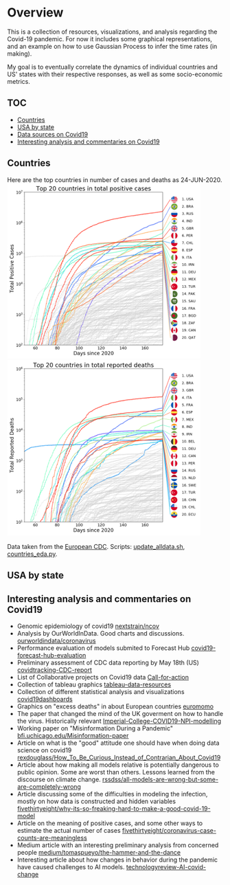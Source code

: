 # Overview

This is a collection of resources, visualizations, and analysis
regarding the Covid-19 pandemic. For now it includes some graphical
representations, and an example on how to use Gaussian Process to infer
the time rates (in making).

My goal is to eventually correlate the dynamics of individual countries
and US' states with their respective responses, as well as some
socio-economic metrics.

## TOC

* [Countries](#Countries)
* [USA by state](#USA-by-state)
* [Data sources on Covid19](#Data-sources-on-Covid19)
* [Interesting analysis and commentaries on Covid19](#Interesting-analysis-and-commentaries-on-Covid19)

## Countries

Here are the top countries in number of cases and deaths as 24-JUN-2020.
<img src="figures/eda_ecdc_countries_total_cases.png" width="450">
<img src="figures/eda_ecdc_countries_total_deaths.png" width="450">

Data taken from the [European CDC](https://opendata.ecdc.europa.eu/covid19/casedistribution/csv). Scripts:
[update_alldata.sh](data/update_alldata.sh),
[countries_eda.py](src/countries_eda.py).

## USA by state

## Interesting analysis and commentaries on Covid19
* Genomic epidemiology of covid19 [nextstrain/ncov](https://nextstrain.org/ncov)
* Analysis by OurWorldInData. Good charts and discussions. [ourworldindata/coronavirus](https://ourworldindata.org/coronavirus)
* Performance evaluation of models submited to Forecast Hub [covid19-forecast-hub-evaluation](https://github.com/youyanggu/covid19-forecast-hub-evaluation)
* Preliminary assessment of CDC data reporting by May 18th (US) [covidtracking-CDC-report](https://covidtracking.com/documents/CDC%20Data%20Report%20%20-%20The%20COVID%20Tracking%20Project.pdf) 
* List of Collaborative projects on Covid19 data [Call-for-action](https://docs.google.com/document/d/1JWeD1AaIGKMPry_EN8GjIqwX4J4KLQIAqP09exZ-ENI/edit?mkt_tok=eyJpIjoiT0RRd1lqZzVaREF4WVdSbSIsInQiOiJWODlWM0k3dktTbXg0R1ZWbUxpZHlYSEdvalN4WjJcL0llZ0VoV29Veml4XC9PQldKMzN4eUVESzR0QUUzUGwydDhDaFZLKzFPRkR6ajBZNG8yVXRuN01uU0Nqemc4TVJUZERUZ1NQYkV5REs3ZjE2Zm5mZE9BTmtPWEVTd2xhM0RCIn0%3D#)
* Collection of tableau graphics [tableau-data-resources](https://www.tableau.com/covid-19-coronavirus-data-resources)
* Collection of different statistical analysis and visualizations [covid19dashboards](https://covid19dashboards.com/)
* Graphics on "excess deaths" in about European countries [euromomo](https://www.euromomo.eu/graphs-and-maps)
* The paper that changed the mind of the UK goverment on how to handle the virus. Historically relevant
  [Imperial-College-COVID19-NPI-modelling](https://www.imperial.ac.uk/media/imperial-college/medicine/sph/ide/gida-fellowships/Imperial-College-COVID19-NPI-modelling-16-03-2020.pdf)
* Working paper on "Misinformation During a Pandemic" [bfi.uchicago.edu/Misinformation-paper](https://bfi.uchicago.edu/working-paper/2020-44/)
* Article on what is the "good" attitude one should have when doing data science on covid19 [rexdouglass/How_To_Be_Curious_Instead_of_Contrarian_About_Covid19](https://rexdouglass.github.io/TIGR/Douglass_2020_How_To_Be_Curious_Instead_of_Contrarian_About_Covid19.nb.html)
* Article about how making all models relative is potentially dangerous to public opinion. Some are worst than others. Lessons learned from the discourse on climate change. [rssdss/all-models-are-wrong-but-some-are-completely-wrong](https://rssdss.design.blog/2020/03/31/all-models-are-wrong-but-some-are-completely-wrong/)
* Article discussing some of the difficulties in modeling the infection, mostly on how data is constructed and hidden variables [fivethirtyeight/why-its-so-freaking-hard-to-make-a-good-covid-19-model](https://fivethirtyeight.com/features/why-its-so-freaking-hard-to-make-a-good-covid-19-model/)
* Article on the meaning of positive cases, and some other ways to estimate the actual number of cases [fivethirtyeight/coronavirus-case-counts-are-meaningless](https://fivethirtyeight.com/features/coronavirus-case-counts-are-meaningless/)
* Medium article with an interesting preliminary analysis from concerned people [medium/tomaspueyo/the-hammer-and-the-dance](https://medium.com/@tomaspueyo/coronavirus-the-hammer-and-the-dance-be9337092b56)
* Interesting article about how changes in behavior during the pandemic have caused challenges to AI models. [technologyreview-AI-covid-change](https://www.technologyreview.com/2020/05/11/1001563/covid-pandemic-broken-ai-machine-learning-amazon-retail-fraud-humans-in-the-loop/)

